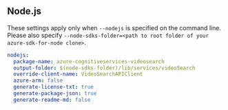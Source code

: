 ## Node.js

These settings apply only when `--nodejs` is specified on the command line.
Please also specify `--node-sdks-folder=<path to root folder of your azure-sdk-for-node clone>`.

``` yaml $(nodejs)
nodejs:
  package-name: azure-cognitiveservices-videosearch
  output-folder: $(node-sdks-folder)/lib/services/videoSearch
  override-client-name: VideoSearchAPIClient
  azure-arm: false
  generate-license-txt: true
  generate-package-json: true
  generate-readme-md: false
```
